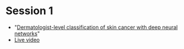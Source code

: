 # Session 1
- "[Dermatologist-level classification of skin cancer with deep neural networks](https://drive.google.com/open?id=1fBbZnZ-x9ZTFlzX5KgMQ0-QfNSHYHaXK)"
- [Live video](https://www.facebook.com/zubairahmed.a.i/videos/10155046551131517/?query=Dermatologist)
